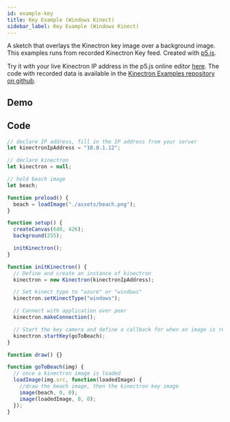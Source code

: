```yaml
---
id: example-key
title: Key Example (Windows Kinect)
sidebar_label: Key Example (Windows Kinect)
---
```


A sketch that overlays the Kinectron key image over a background image. This examples runs from recorded Kinectron Key feed. Created with [p5.js](https://p5js.org/).

Try it with your live Kinectron IP address in the p5.js online editor [here](http://alpha.editor.p5js.org/lisajamhoury/sketches/r13uym_MM). The code with recorded data is available in the [Kinectron Examples repository on github](https://github.com/kinectron/kinectron-examples/tree/master/examples_p5js/record_key).

## Demo



## Code

```javascript
// declare IP address, fill in the IP address from your server
let kinectronIpAddress = "10.0.1.12";

// declare kinectron
let kinectron = null;

// hold beach image
let beach;

function preload() {
  beach = loadImage("./assets/beach.png");
}

function setup() {
  createCanvas(640, 426);
  background(255);

  initKinectron();
}

function initKinectron() {
  // Define and create an instance of kinectron
  kinectron = new Kinectron(kinectronIpAddress);

  // Set kinect type to "azure" or "windows"
  kinectron.setKinectType("windows");

  // Connect with application over peer
  kinectron.makeConnection();

  // Start the key camera and define a callback for when an image is received
  kinectron.startKey(goToBeach);
}

function draw() {}

function goToBeach(img) {
  // once a kinectron image is loaded
  loadImage(img.src, function(loadedImage) {
    //draw the beach image, then the kinectron key image
    image(beach, 0, 0);
    image(loadedImage, 0, 0);
  });
}
```
